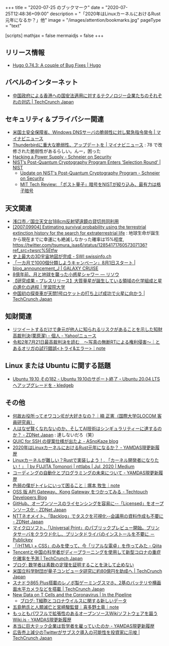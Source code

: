 +++
title = "2020-07-25 のブックマーク"
date =  "2020-07-25T12:48:36+09:00"
description = "「2020年はLinuxカーネルにおけるRust元年になるか？」他"
image = "/images/attention/bookmarks.jpg"
pageType = "text"

[scripts]
  mathjax = false
  mermaidjs = false
+++

## リリース情報

- [Hugo 0.74.3: A couple of Bug Fixes | Hugo](https://gohugo.io/news/0.74.3-relnotes/)

## バベルのインターネット

- [中国政府による香港への国安法適用に対するテクノロジー企業たちのそれぞれの対応  |  TechCrunch Japan](https://jp.techcrunch.com/2020/07/22/2020-07-12-china-roundup-hong-kong-data-control/)

## セキュリティ＆プライバシー関連

- [米国土安全保障省、Windows DNSサーバの脆弱性に対し緊急指令発令 | マイナビニュース](https://news.mynavi.jp/article/20200718-1158555/)
- [Thunderbirdに重大な脆弱性、アップデートを | マイナビニュース](https://news.mynavi.jp/article/20200720-1160595/) : 78 で改修された脆弱性があるらしい。んー，困った
- [Hacking a Power Supply - Schneier on Security](https://www.schneier.com/blog/archives/2020/07/hacking_a_power.html)
- [NIST’s Post-Quantum Cryptography Program Enters ‘Selection Round’ | NIST](https://www.nist.gov/news-events/news/2020/07/nists-post-quantum-cryptography-program-enters-selection-round)
    - [Update on NIST's Post-Quantum Cryptography Program - Schneier on Security](https://www.schneier.com/blog/archives/2020/07/update_on_nists.html)
    - [MIT Tech Review: 「ポスト量子」暗号をNISTが絞り込み、最有力は格子暗号](https://www.technologyreview.jp/s/215333/the-quest-for-quantum-proof-encryption-just-made-a-leap-forward/)

## 天文関連

- [浅口市／国立天文台188cm反射望遠鏡の貸切共同利用](https://www.city.asakuchi.lg.jp/sangyo/kanko/188rental.html)
- [[2007.09904] Estimating survival probability using the terrestrial extinction history for the search for extraterrestrial life](https://arxiv.org/abs/2007.09904) : 地球生命が誕生から現在までに幸運にも絶滅しなかった確率は15%程度, https://twitter.com/tsumura_isas6/status/1285417176057307136?ref_src=twsrc%5Etfw
- [史上最大の3D宇宙地図が完成 - SWI swissinfo.ch](https://www.swissinfo.ch/jpn/%E5%8F%B2%E4%B8%8A%E6%9C%80%E5%A4%A7%E3%81%AE3d%E5%AE%87%E5%AE%99%E5%9C%B0%E5%9B%B3%E3%81%8C%E5%AE%8C%E6%88%90/45914938)
- [「一カ月で1000個分類しようキャンペーン」8月1日スタート | blog_announcement_J | GALAXY CRUISE](https://galaxycruise.mtk.nao.ac.jp/announcements/20200701j.html)
- [8億年前、月と地球を襲った小惑星シャワー — リソウ](https://resou.osaka-u.ac.jp/ja/research/2020/20200722_1)
- [【研究成果・プレスリリース】大質量星が誕生している領域の化学組成と星の進化の過程 | 学習院大学](https://www.univ.gakushuin.ac.jp/about/pr/press/20200723release.html)
- [中国初の探査車が天問1号ロケットの打ち上げ成功で火星に向かう  |  TechCrunch Japan](https://jp.techcrunch.com/2020/07/24/2020-07-23-chinas-first-mars-rover-is-en-route-to-the-red-planet-after-successful-launch-of-tianwen-1/)

## 知財関連

- [リツイートするだけで身元が他人に知られるリスクがあることを示した知財高裁判決(栗原潔) - 個人 - Yahoo!ニュース](https://news.yahoo.co.jp/byline/kuriharakiyoshi/20180613-00086449/)
- [令和2年7月21日最高裁判決を読む　〜写真の無断RTによる権利侵害〜｜とあるオリガの試行錯誤<トライ&エラー>｜note](https://note.com/olga_tokyo/n/nc2e71aa768f6)

## Linux または Ubuntu に関する話題

- [Ubuntu 19.10 その182 - Ubuntu 19.10のサポート終了・Ubuntu 20.04 LTSへアップグレードを - kledgeb](https://kledgeb.blogspot.com/2020/07/ubuntu-1910-182-ubuntu-1910ubuntu-2004.html)

## その他

- [何故お役所ってオワコンIEが大好きなの？｜楠 正憲（国際大学GLOCOM 客員研究員）](https://comemo.nikkei.com/n/n1c9103c81c79)
- [人はなぜ賢くなれないのか、そしてAI技術はシンギュラリティーに達するのか？ - ZDNet Japan](https://japan.zdnet.com/article/35156454/) : 達しないだろ（笑）
- [QUIC for SSH の提案仕様が出たよ - ASnoKaze blog](https://asnokaze.hatenablog.com/entry/2020/07/09/011947)
- [2020年はLinuxカーネルにおけるRust元年になるか？ - YAMDAS現更新履歴](https://yamdas.hatenablog.com/entry/20200719/rust-in-the-linux-kernel)
- [Linuxカーネルが難しい？Rustで実装しよう！. 「カーネル開発者になりたい！」 | by FUJITA Tomonori | nttlabs | Jul, 2020 | Medium](https://medium.com/nttlabs/linux-kernel-module-with-rust-d5363c2f9085)
- [コーディングの自動化とプログラミングの未来について - YAMDAS現更新履歴](https://yamdas.hatenablog.com/entry/20200719/the-future-of-programming)
- [色弱の僕がトイレにいって困ること｜塚本 牧生｜note](https://note.com/tsukamoto/n/nf28be0687893)
- [OSS 版 API Gateway、Kong Gateway をつかってみる - Techtouch Developers Blog](https://tech.techtouch.jp/entry/kong-gateway)
- [GitHub、オープンソースのライセンシングを容易に--「Licensed」をオープンソース化 - ZDNet Japan](https://japan.zdnet.com/article/35115802/)
- [NTTネオメイト、「Backlog」でタスクを可視化--会議用の資料作成も不要に - ZDNet Japan](https://japan.zdnet.com/article/35157089/)
- [マイクロソフト、「Universal Print」のパブリックプレビュー開始。プリンタサーバをクラウド化し、プリンタドライバのインストールを不要に － Publickey](https://www.publickey1.jp/blog/20/universal_print_1.html)
- [「(HTML) + CSS」のみを使って、今「リアルな電卓」を作ってみた - Qiita](https://qiita.com/j5c8k6m8/items/4695ee12b35e9c14047e)
- [Tencentと中国の科学者がディープラーニングを使用して新型コロナの重症化確率を予測  |  TechCrunch Japan](https://jp.techcrunch.com/2020/07/23/2020-07-21-tencent-coronavirus-prediction/)
- [ブログ: 数学者は素数の定理を証明することを決して止めない](https://okuranagaimo.blogspot.com/2020/07/blog-post_23.html)
- [米国立科学財団が量子コンピュータ研究に約80億円を助成へ  |  TechCrunch Japan](https://jp.techcrunch.com/2020/07/23/2020-07-22-75m-in-federal-grants-will-fund-a-new-trio-of-quantum-institutes/)
- [スナドラ865 Plus搭載のレノボ製ゲーミングスマホ、2基のバッテリや横画面水平カメラなどを搭載  |  TechCrunch Japan](https://jp.techcrunch.com/2020/07/23/2020-07-22-lenovo-brings-some-unique-features-to-its-new-gaming-phone/)
- [New Data on T Cells and the Coronavirus  |  In the Pipeline](https://blogs.sciencemag.org/pipeline/archives/2020/07/15/new-data-on-t-cells-and-the-coronavirus)
    - [ブログ: T細胞とコロナウイルスに関する新しいデータ](https://okuranagaimo.blogspot.com/2020/07/t.html)
- [五島勉氏と人類滅亡と宮崎駿監督｜喜多野土竜｜note](https://note.com/mogura2001/n/n8d02b23edee9)
- [もっともパワフルで拡張性のあるオープンソースWikiソフトウェアを謳うWiki.js - YAMDAS現更新履歴](https://yamdas.hatenablog.com/entry/20200724/wiki_js)
- [本当に巨大テック企業は哲学者を雇っていたのか - YAMDAS現更新履歴](https://yamdas.hatenablog.com/entry/20200724/philosophers-in-tech-companies)
- [広告売上減少のTwitterがサブスク導入の可能性を投資家に示唆  |  TechCrunch Japan](https://jp.techcrunch.com/2020/07/24/2020-07-23-after-ad-revenue-drop-twitter-tells-investors-its-eyeing-subscription-options/)
